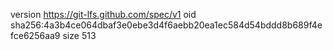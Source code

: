 version https://git-lfs.github.com/spec/v1
oid sha256:4a3b4ce064dbaf3e0ebe3d4f6aebb20ea1ec584d54bddd8b689f4efce6256aa9
size 513
